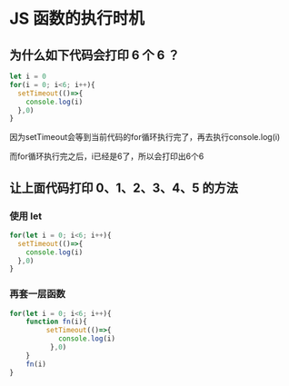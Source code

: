 # JS 函数的执行时机

## 为什么如下代码会打印 6 个 6 ？

```js
let i = 0
for(i = 0; i<6; i++){
  setTimeout(()=>{
    console.log(i)
  },0)
}
```

因为setTimeout会等到当前代码的for循环执行完了，再去执行console.log(i) 

而for循环执行完之后，i已经是6了，所以会打印出6个6

## 让上面代码打印 0、1、2、3、4、5 的方法

### 使用 let

```js
for(let i = 0; i<6; i++){
  setTimeout(()=>{
    console.log(i)
  },0)
}
```

### 再套一层函数

```js
for(let i = 0; i<6; i++){
    function fn(i){
         setTimeout(()=>{
            console.log(i)
          },0) 
    }
    fn(i)
}
```





